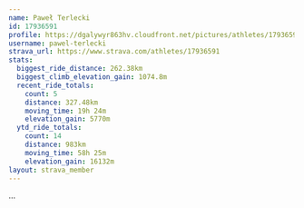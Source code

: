 ```yaml
---
name: Paweł Terlecki
id: 17936591
profile: https://dgalywyr863hv.cloudfront.net/pictures/athletes/17936591/5577025/4/large.jpg
username: pawel-terlecki
strava_url: https://www.strava.com/athletes/17936591
stats:
  biggest_ride_distance: 262.38km
  biggest_climb_elevation_gain: 1074.8m
  recent_ride_totals:
    count: 5
    distance: 327.48km
    moving_time: 19h 24m
    elevation_gain: 5770m
  ytd_ride_totals:
    count: 14
    distance: 983km
    moving_time: 58h 25m
    elevation_gain: 16132m
layout: strava_member
--- 
```

...
